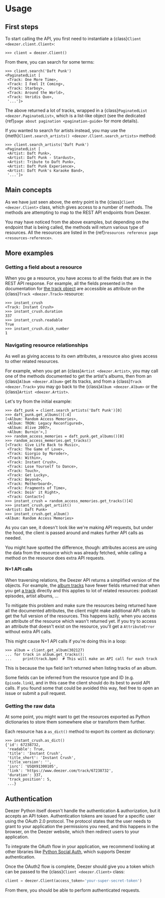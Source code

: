 # Usage

## First steps

To start calling the API, you first need to instantiate a {class}`Client <deezer.client.Client>`:

```pycon
>>> client = deezer.Client()
```

From there, you can search for some terms:

```pycon
>>> client.search('Daft Punk')
<PaginatedList [
 <Track: One More Time>,
 <Track: I Feel It Coming>,
 <Track: Starboy>,
 <Track: Around the World>,
 <Track: Veridis Quo>,
 '...']>
```

The above returned a lot of tracks, wrapped in a {class}`PaginatedList <deezer.PaginatedList>`, which is a list-like object (see the dedicated {ref}`page about pagination <pagination-guide>` for more details).

If you wanted to search for artists instead, you may use the {meth}`Client.search_artists() <deezer.Client.search_artists>` method:

```pycon
>>> client.search_artists('Daft Punk')
<PaginatedList [
 <Artist: Daft Punk>,
 <Artist: Daft Punk - Stardust>,
 <Artist: Tribute to Daft Punk>,
 <Artist: Daft Punk Experience>,
 <Artist: Daft Punk's Karaoke Band>,
 '...']>
```

## Main concepts

As we have just seen above, the entry point is the {class}`Client <deezer.Client>` class, which gives access to a number of methods. The methods are attempting to map to the REST API endpoints from Deezer.

You may have noticed from the above examples, but depending on the endpoint that is being called, the methods will return various type of resources. All the resources are listed in the {ref}`resources reference page <resources-reference>`.

## More examples

### Getting a field about a resource

When you ge a resource, you have access to all the fields that are in the REST API response. For example, all the fields presented in the documentation for [the track object](https://developers.deezer.com/api/track) are accessible as attribute on the {class}`Track <deezer.Track>` resource:

```pycon
>>> instant_crush
<Track: Instant Crush>
>>> instant_crush.duration
337
>>> instant_crush.readable
True
>>> instant_crush.disk_number
1
```

### Navigating resource relationships

As well as giving access to its own attributes, a resource also gives access to other related resources.

For example, when you get an {class}`Artist <deezer.Artist>`, you may call one of the methods documented to get the artist's albums, then from an {class}`Album <deezer.Album>` get its tracks, and from a {class}`Track <deezer.Track>` you may go back to the {class}`Album <deezer.Album>` or the {class}`Artist <deezer.Artist>`.

Let's try from the initial example:

```pycon
>>> daft_punk = client.search_artists('Daft Punk')[0]
>>> daft_punk.get_albums()[:4]
[<Album: Random Access Memories>,
 <Album: TRON: Legacy Reconfigured>,
 <Album: Alive 2007>,
 <Album: Burnin'>,]
>>> random_access_memories = daft_punk.get_albums()[0]
>>> random_access_memories.get_tracks()
[<Track: Give Life Back to Music>,
 <Track: The Game of Love>,
 <Track: Giorgio by Moroder>,
 <Track: Within>,
 <Track: Instant Crush>,
 <Track: Lose Yourself to Dance>,
 <Track: Touch>,
 <Track: Get Lucky>,
 <Track: Beyond>,
 <Track: Motherboard>,
 <Track: Fragments of Time>,
 <Track: Doin' it Right>,
 <Track: Contact>]
>>> instant_crush = random_access_memories.get_tracks()[4]
>>> instant_crush.get_artist()
<Artist: Daft Punk>
>>> instant_crush.get_album()
<Album: Random Access Memories>
```

As you can see, it doesn't look like we're making API requests, but under the hood, the client is passed around and makes further API calls as needed.

You might have spotted the difference, though: attributes access are using the data from the resource which was already fetched, while calling a method on the resource does extra API requests.

#### N+1 API calls

When traversing relations, the Deezer API returns a simplified version of the objects. For example, the [album tracks](https://developers.deezer.com/api/album/tracks) have fewer fields returned that when you get [a track](https://developers.deezer.com/api/track) directly and this applies to lot of related resources: podcast episodes, artist albums, ...

To mitigate this problem and make sure the resources being returned have all the documented attributes, the client might make additional API calls to get the full version of the resources. This happens lazily, when you access an attribute of the resource which wasn't returned yet. If you try to access an attribute that doesn't exist on the resource, you'll get a `AttributeError` without extra API calls.

This might cause N+1 API calls if you're doing this in a loop:

```pycon
>>> album = client.get_album(302127)
... for track in album.get_tracks():
...     print(track.bpm)  # This will make an API call for each track
```

This is because the `bpm` field isn't returned when listing tracks of an album.

Some fields can be inferred from the resource type and ID (e.g. `Episode.link`), and in this case the client should do its best to avoid API calls. If you found some that could be avoided this way, feel free to open an issue or submit a pull request.

### Getting the raw data

At some point, you might want to get the resources exported as Python dictionaries to store them somewhere else or transform them further.

Each resource has a `as_dict()` method to export its content as dictionary:

```pycon
>>> instant_crush.as_dict()
{'id': 67238732,
 'readable': True,
 'title': 'Instant Crush',
 'title_short': 'Instant Crush',
 'title_version': '',
 'isrc': 'USQX91300105',
 'link': 'https://www.deezer.com/track/67238732',
 'duration': 337,
 'track_position': 5,
 ...}
```

## Authentication

Deezer Python itself doesn't handle the authentication & authorization, but it accepts an API token. Authentication tokens are issued for a specific user using the OAuth 2.0 protocol. The protocol states that the user needs to grant to your application the permissions you need, and this happens in the browser, on the Deezer website, which then redirect users to your application.

To integrate the OAuth flow in your application, we recommend looking at other libraries like [Python Social Auth](https://github.com/python-social-auth), which supports Deezer authentication.

Once the OAuth2 flow is complete, Deezer should give you a token which can be passed to the {class}`Client <deezer.Client>` class:

```python
client = deezer.Client(access_token='your-super-secret-token')
```

From there, you should be able to perform authenticated requests.
